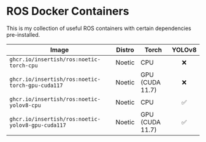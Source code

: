 # ROS Docker Containers

This is my collection of useful ROS containers with certain dependencies pre-installed.

| Image                                             | Distro | Torch           | YOLOv8 |
| ------------------------------------------------- | ------ | --------------- | :----: |
| `ghcr.io/insertish/ros:noetic-torch-cpu`          | Noetic | CPU             |   ❌   |
| `ghcr.io/insertish/ros:noetic-torch-gpu-cuda117`  | Noetic | GPU (CUDA 11.7) |   ❌   |
| `ghcr.io/insertish/ros:noetic-yolov8-cpu`         | Noetic | CPU             |   ✅   |
| `ghcr.io/insertish/ros:noetic-yolov8-gpu-cuda117` | Noetic | GPU (CUDA 11.7) |   ✅   |
